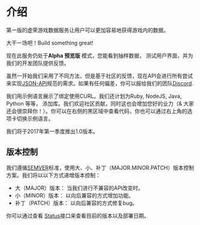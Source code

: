 # 介绍

第一版的虚荣游戏数据服务让用户可以更加容易地获得游戏内的数据。

大干一场吧！Build something great!

现在此服务仍处于**Alpha 预览版** 模式，您能看到抽样数据，
测试用户界面，并为我们的开发团队提供反馈。 

虽然一开始我们采用了不同方法，但是基于社区的反馈，现在API会进行所有尝试来实现[JSON-API](http://jsonapi.org/)规范的需求。如果有任何偏差，你可以报给我们的团队[Discord](https://discord.me/vaingloryapi).

我们用示例语言展示了绑定使用CURL。我们还计划为Ruby, NodeJS, Java, Python 等等， 添加库。我们欢迎社区贡献，同时这也会增加您好的业力（& 大家还会很崇拜你！）。你可以在右侧的黑区域中查看代码，你也可以通过右上角的选项卡切换示例语言。

我们将于2017年第一季度推出1.0版本。

## 版本控制

我们遵循[SEMVER](http://semver.org/)标准，使用大、小、补丁（MAJOR.MINOR.PATCH）版本控制方案。我们将以以下方式递增版本控制：

  * 大（MAJOR）版本： 当我们进行不兼容的API改变时。
  * 小（MINOR）版本： 以向后兼容的方式增加功能。
  * 补丁（PATCH）版本： 以向后兼容的方式修复bug。

你可以通过查看 [Status](https://api.dc01.gamelockerapp.com/status)接口来查看目前的版本以及部署日期。